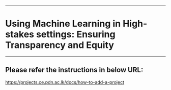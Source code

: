 ___
# Using Machine Learning in High-stakes settings: Ensuring Transparency and Equity
___

## Please refer the instructions in below URL:

https://projects.ce.pdn.ac.lk/docs/how-to-add-a-project
